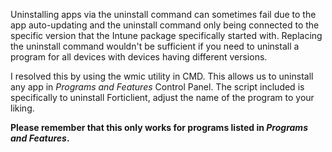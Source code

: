 Uninstalling apps via the uninstall command can sometimes fail due to the app auto-updating and the uninstall command only being connected to the specific version that the Intune package specifically started with. Replacing the uninstall command wouldn't be sufficient if you need to uninstall a program for all devices with devices having different versions. 

I resolved this by using the wmic utility in CMD. This allows us to uninstall any app in *Programs and Features* Control Panel. The script included is specifically to uninstall Forticlient, adjust the name of the program to your liking. 

**Please remember that this only works for programs listed in *Programs and Features*.**
